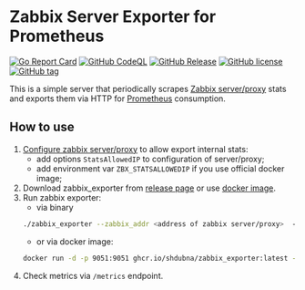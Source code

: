 # Zabbix Server Exporter for Prometheus
[![Go Report Card](https://goreportcard.com/badge/github.com/shdubna/zabbix_exporter)](https://goreportcard.com/report/github.com/shdubna/zabbix_exporter)
[![GitHub CodeQL](https://github.com/shdubna/zabbix_exporter/workflows/CodeQL/badge.svg)](https://github.com/shdubna/zabbix_exporter/actions?query=workflow%3CodeQL)
[![GitHub Release](https://github.com/shdubna/zabbix_exporter/workflows/Release/badge.svg)](https://github.com/shdubna/zabbix_exporter/actions?query=workflow%3ARelease)
[![GitHub license](https://img.shields.io/github/license/shdubna/zabbix_exporter.svg)](https://github.com/shdubna/zabbix_exporter/blob/main/LICENSE)
[![GitHub tag](https://img.shields.io/github/v/tag/shdubna/zabbix_exporter?label=latest)](https://github.com/shdubna/zabbix_exporter/releases)


This is a simple server that periodically scrapes [Zabbix server/proxy](https://www.zabbix.com/) stats and exports them via HTTP for [Prometheus](https://prometheus.io/)
consumption.

## How to use

1. [Configure zabbix server/proxy](https://www.zabbix.com/documentation/current/manual/appendix/items/remote_stats) to allow export internal stats:
   - add options ```StatsAllowedIP``` to configuration of server/proxy;
   - add environment var ```ZBX_STATSALLOWEDIP``` if you use official docker image;
2. Download zabbix_exporter from [release page](https://github.com/shdubna/zabbix_exporter/releases) or use [docker image](https://github.com/shdubna/testci/pkgs/container/zabbix_exporter).
3. Run zabbix exporter:
   - via binary
   ```bash
   ./zabbix_exporter --zabbix_addr <address of zabbix server/proxy>  --zabbix_port <port of zabbix server>
   ```
   - or via docker image:
   ```bash
   docker run -d -p 9051:9051 ghcr.io/shdubna/zabbix_exporter:latest --zabbix_addr <address of zabbix server/proxy>  --zabbix_port <port of zabbix server>
   ```
4. Check metrics via ```/metrics``` endpoint.
